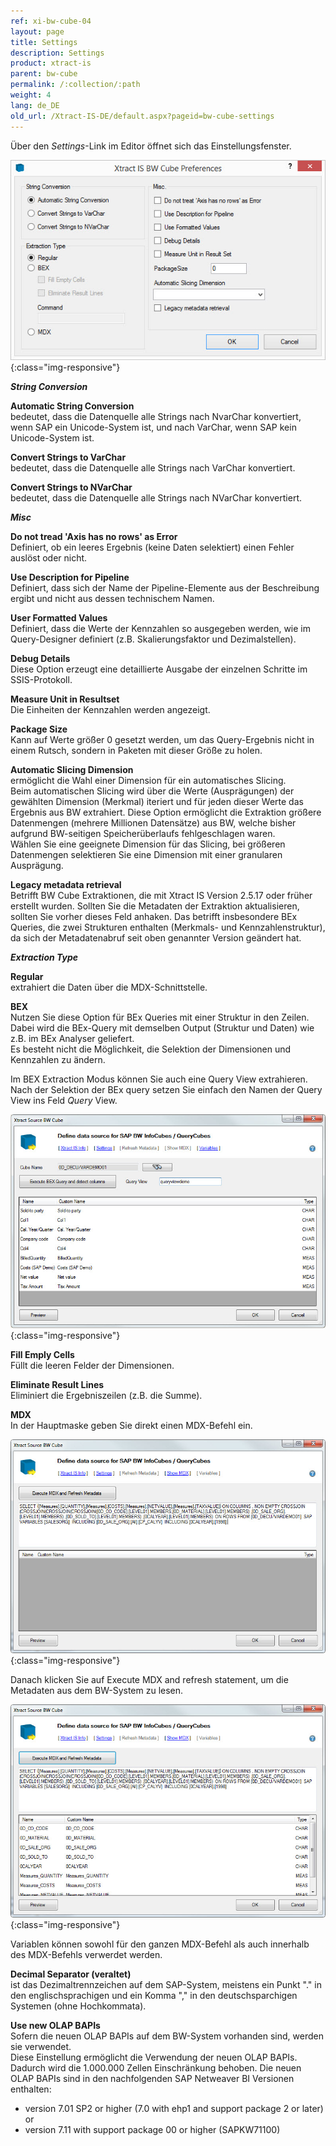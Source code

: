 ```yaml
---
ref: xi-bw-cube-04
layout: page
title: Settings
description: Settings
product: xtract-is
parent: bw-cube
permalink: /:collection/:path
weight: 4
lang: de_DE
old_url: /Xtract-IS-DE/default.aspx?pageid=bw-cube-settings
---
```


Über den *Settings*-Link im Editor öffnet sich das Einstellungsfenster.

![XIS_BWCube_Settings](/img/content/XIS_BWCube_Settings.jpg){:class="img-responsive"}


***String Conversion***

**Automatic String Conversion** <br>
bedeutet, dass die Datenquelle alle Strings nach NvarChar konvertiert, wenn SAP ein Unicode-System ist, und nach VarChar, wenn SAP kein Unicode-System ist.

**Convert Strings to VarChar** <br>
bedeutet, dass die Datenquelle alle Strings nach VarChar konvertiert.

**Convert Strings to NVarChar** <br>
bedeutet, dass die Datenquelle alle Strings nach NVarChar konvertiert.


***Misc***

**Do not tread 'Axis has no rows' as Error** <br>
Definiert, ob ein leeres Ergebnis (keine Daten selektiert) einen Fehler auslöst oder nicht.

**Use Description for Pipeline** <br>
Definiert, dass sich der Name der Pipeline-Elemente aus der Beschreibung ergibt und nicht aus dessen technischem Namen.

**User Formatted Values** <br>
Definiert, dass die Werte der Kennzahlen so ausgegeben werden, wie im Query-Designer definiert (z.B. Skalierungsfaktor und Dezimalstellen).

**Debug Details** <br>
Diese Option erzeugt eine detaillierte Ausgabe der einzelnen Schritte im SSIS-Protokoll.

**Measure Unit in Resultset** <br>
Die Einheiten der Kennzahlen werden angezeigt.

**Package Size** <br>
Kann auf Werte größer 0 gesetzt werden, um das Query-Ergebnis nicht in einem Rutsch, sondern in Paketen mit dieser Größe zu holen.

**Automatic Slicing Dimension** <br>
ermöglicht die Wahl einer Dimension für ein automatisches Slicing.<br>
Beim automatischen Slicing wird über die Werte (Ausprägungen) der gewählten Dimension (Merkmal) iteriert und für jeden dieser Werte das Ergebnis aus BW extrahiert.
Diese Option ermöglicht die Extraktion größere Datenmengen (mehrere Millionen Datensätze) aus BW, welche bisher aufgrund BW-seitigen Speicherüberlaufs fehlgeschlagen waren.<br>
Wählen Sie eine geeignete Dimension für das Slicing, bei größeren Datenmengen selektieren Sie eine Dimension mit einer granularen Ausprägung.

**Legacy metadata retrieval** <br>
Betrifft BW Cube Extraktionen, die mit Xtract IS Version 2.5.17 oder früher erstellt wurden. Sollten Sie die Metadaten der Extraktion aktualisieren, sollten Sie vorher dieses Feld anhaken. Das betrifft insbesondere BEx Queries, die zwei Strukturen enthalten (Merkmals- und Kennzahlenstruktur), da sich der Metadatenabruf seit oben genannter Version geändert hat.
 

***Extraction Type***

**Regular** <br>
extrahiert die Daten über die MDX-Schnittstelle. 

**BEX** <br>
Nutzen Sie diese Option für BEx Queries mit einer Struktur in den Zeilen.<br>
Dabei wird die BEx-Query mit demselben Output (Struktur und Daten) wie z.B. im BEx Analyser geliefert.<br>
Es besteht nicht die Möglichkeit, die Selektion der Dimensionen und Kennzahlen zu ändern.

Im BEX Extraction Modus können Sie auch eine Query View extrahieren. Nach der Selektion der BEx query setzen Sie einfach den Namen der Query View ins Feld *Query* View.

![BWCube-Settings-02](/img/content/BWCube-Settings-02.jpg){:class="img-responsive"}

**Fill Emply Cells**<br>
Füllt die leeren Felder der Dimensionen.

**Eliminate Result Lines**<br>
Eliminiert die Ergebniszeilen (z.B. die Summe).

**MDX**<br>
In der Hauptmaske geben Sie direkt einen MDX-Befehl ein.

![BWCube-Settings-03](/img/content/BWCube-Settings-03.jpg){:class="img-responsive"}


Danach klicken Sie auf Execute MDX and refresh statement, um die Metadaten aus dem BW-System zu lesen.

![BWCube-Settings-04](/img/content/BWCube-Settings-04.jpg){:class="img-responsive"}

Variablen können sowohl für den ganzen MDX-Befehl als auch innerhalb des MDX-Befehls verwerdet werden.

**Decimal Separator (veraltet)**<br>
ist das Dezimaltrennzeichen auf dem SAP-System, meistens ein Punkt "." in den englischsprachigen und ein Komma "," in den deutschsparchigen Systemen (ohne Hochkommata). 


**Use new OLAP BAPIs**<br>
Sofern die neuen OLAP BAPIs auf dem BW-System vorhanden sind, werden sie verwendet.<br>
Diese Einstellung ermöglicht die Verwendung der neuen OLAP BAPIs. Dadurch wird die 1.000.000 Zellen Einschränkung behoben. Die neuen OLAP BAPIs sind in den nachfolgenden SAP Netweaver BI Versionen enthalten:

- version 7.01 SP2 or higher (7.0 with ehp1 and support package 2 or later) or
- version 7.11 with support package 00 or higher (SAPKW71100)